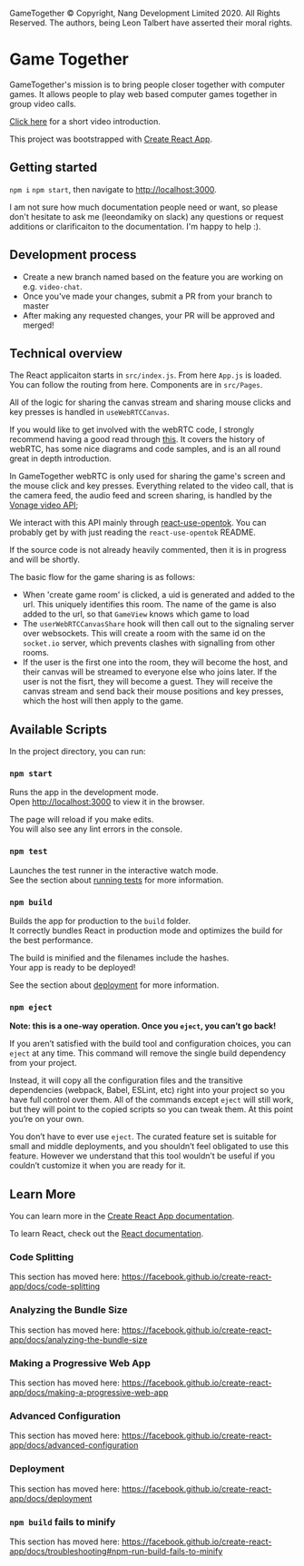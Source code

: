 GameTogether © Copyright, Nang Development Limited 2020. All Rights Reserved.
The authors, being Leon Talbert have asserted their moral rights.

# Game Together

GameTogether's mission is to bring people closer together with computer games. It 
allows people to play web based computer games together in group video calls.

[Click here](https://devpost.com/software/gametogether) for a short video introduction.

This project was bootstrapped with [Create React App](https://github.com/facebook/create-react-app).

## Getting started

`npm i` `npm start`, then navigate to [http://localhost:3000](http://localhost:3000).

I am not sure how much documentation people need or want, so please don't hesitate to
ask me (leeondamiky on slack) any questions or request additions or clarificaiton to 
the documentation. I'm happy to help :). 

## Development process

- Create a new branch named based on the feature you are working on e.g. `video-chat`.
- Once you've made your changes, submit a PR from your branch to master
- After making any requested changes, your PR will be approved and merged!

## Technical overview

The React applicaiton starts in `src/index.js`. From here `App.js` is loaded.
You can follow the routing from here. Components are in `src/Pages`.

All of the logic for sharing the canvas stream and sharing mouse clicks and 
key presses is handled in `useWebRTCCanvas`.

If you would like to get involved with the webRTC code, I strongly recommend
having a good read through [this](https://www.html5rocks.com/en/tutorials/webrtc/basics/).
It covers the history of webRTC, has some nice diagrams and code samples, and is an all
round great in depth introduction.

In GameTogether webRTC is only used for sharing the game's screen and the mouse click
and key presses. Everything related to the video call, that is the camera feed, the audio
feed and screen sharing, is handled by the [Vonage video API](https://tokbox.com/developer/);

We interact with this API mainly through [react-use-opentok](https://github.com/pjchender/react-use-opentok).
You can probably get by with just reading the `react-use-opentok` README.

If the source code is not already heavily commented, then it is in progress and will be shortly.

The basic flow for the game sharing is as follows:

- When 'create game room' is clicked, a uid is generated and added to the url. This
uniquely identifies this room. The name of the game is also added to the url, so
that `GameView` knows which game to load
- The `userWebRTCCanvasShare` hook will then call out to the signaling server 
over websockets. This will create a room with the same id on the `socket.io` server,
which prevents clashes with signalling from other rooms.
- If the user is the first one into the room, they will become the host, and their 
canvas will be streamed to everyone else who joins later. If the user is not the fisrt,
they will become a guest. They will receive the canvas stream and send back their
mouse positions and key presses, which the host will then apply to the game.


## Available Scripts

In the project directory, you can run:

### `npm start`

Runs the app in the development mode.<br />
Open [http://localhost:3000](http://localhost:3000) to view it in the browser.

The page will reload if you make edits.<br />
You will also see any lint errors in the console.

### `npm test`

Launches the test runner in the interactive watch mode.<br />
See the section about [running tests](https://facebook.github.io/create-react-app/docs/running-tests) for more information.

### `npm build`

Builds the app for production to the `build` folder.<br />
It correctly bundles React in production mode and optimizes the build for the best performance.

The build is minified and the filenames include the hashes.<br />
Your app is ready to be deployed!

See the section about [deployment](https://facebook.github.io/create-react-app/docs/deployment) for more information.

### `npm eject`

**Note: this is a one-way operation. Once you `eject`, you can’t go back!**

If you aren’t satisfied with the build tool and configuration choices, you can `eject` at any time. This command will remove the single build dependency from your project.

Instead, it will copy all the configuration files and the transitive dependencies (webpack, Babel, ESLint, etc) right into your project so you have full control over them. All of the commands except `eject` will still work, but they will point to the copied scripts so you can tweak them. At this point you’re on your own.

You don’t have to ever use `eject`. The curated feature set is suitable for small and middle deployments, and you shouldn’t feel obligated to use this feature. However we understand that this tool wouldn’t be useful if you couldn’t customize it when you are ready for it.

## Learn More

You can learn more in the [Create React App documentation](https://facebook.github.io/create-react-app/docs/getting-started).

To learn React, check out the [React documentation](https://reactjs.org/).

### Code Splitting

This section has moved here: https://facebook.github.io/create-react-app/docs/code-splitting

### Analyzing the Bundle Size

This section has moved here: https://facebook.github.io/create-react-app/docs/analyzing-the-bundle-size

### Making a Progressive Web App

This section has moved here: https://facebook.github.io/create-react-app/docs/making-a-progressive-web-app

### Advanced Configuration

This section has moved here: https://facebook.github.io/create-react-app/docs/advanced-configuration

### Deployment

This section has moved here: https://facebook.github.io/create-react-app/docs/deployment

### `npm build` fails to minify

This section has moved here: https://facebook.github.io/create-react-app/docs/troubleshooting#npm-run-build-fails-to-minify

